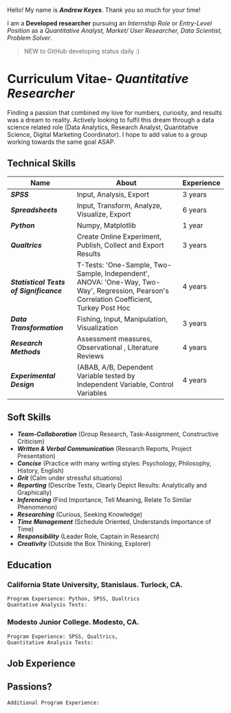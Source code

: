 Hello! My name is ***Andrew Keyes***. Thank you so much for your time! 

I am a **Developed researcher** pursuing an *Internship Role* or *Entry-Level Position* as a *Quantitative Analyst, Market/ User Researcher, Data Scientist, Problem Solver*. 

> NEW to GitHub developing status daily :)

# **Curriculum Vitae**- *Quantitative Researcher*
Finding a passion that combined my love for numbers, curiosity, and results was a dream to reality. Actively looking to fulfil this dream through a data science related role (Data Analytics, Research Analyst, Quantitative Science, Digital Marketing Coordinator). I hope to add value to a group working towards the same goal ASAP.

  ## Technical Skills
| Name | About | Experience  |
| ----------- | ----------- | ----------- |
| ***SPSS*** | Input, Analysis, Export | 3 years |
| ***Spreadsheets*** | Input, Transform, Analyze, Visualize, Export | 6 years |
| ***Python*** | Numpy, Matplotlib | 1 year |
| ***Qualtrics*** | Create Online Experiment, Publish, Collect and Export Results | 3 years |
| ***Statistical Tests of Significance*** | T-Tests: 'One-Sample, Two-Sample, Independent', ANOVA: 'One-Way, Two-Way', Regression, Pearson's Correlation Coefficient, Turkey Post Hoc | 4 years |
| ***Data Transformation*** | Fishing, Input, Manipulation, Visualization | 3 years |
| ***Research Methods*** | Assessment measures, Observational , Literature Reviews | 4 years |
| ***Experimental Design*** | (ABAB, A/B, Dependent Variable tested by Independent Variable, Control Variables | 4 years | 
  
  ## Soft Skills
  - ***Team-Collaboration*** (Group Research, Task-Assignment, Constructive Criticism)
  - ***Written & Verbal Communication*** (Research Reports, Project Presentation)
  - ***Concise*** (Practice with many writing styles: Psychology, Philosophy, History, English)
  - ***Grit*** (Calm under stressful situations)
  - ***Reporting*** (Describe Tests, Clearly Depict Results: Analytically and Graphically)
  - ***Inferencing*** (Find Importance, Tell Meaning, Relate To Similar Phenomenon)
  - ***Researching*** (Curious, Seeking Knowledge)
  - ***Time Management*** (Schedule Oriented, Understands Importance of Time)
  - ***Responsibility*** (Leader Role, Captain in Research)
  - ***Creativity*** (Outside the Box Thinking, Explorer)
  
  ## Education
  ### California State University, Stanislaus. Turlock, CA.
    Program Experience: Python, SPSS, Qualtrics
    Quantative Analysis Tests:
  
  ### Modesto Junior College. Modesto, CA.
    Program Experience: SPSS, Qualtrics, 
    Quantitative Analysis Tests:
  
## Job Experience

## Passions?
    Additional Program Experience:

